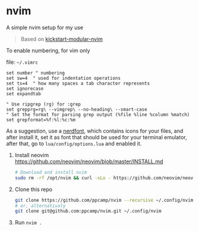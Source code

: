 # nvim

A simple nvim setup for my use


> Based on [kickstart-modular-nvim]


To enable numbering, for vim only

file: `~/.vimrc`

```.vimrc
set number " numbering
set sw=4  " used for indentation operations
set ts=4  " how many spaces a tab character represents
set ignorecase
set expandtab

" Use ripgrep (rg) for :grep
set grepprg=rg\ --vimgrep\ --no-heading\ --smart-case
" Set the format for parsing grep output (%file %line %column %match)
set grepformat=%f:%l:%c:%m
```


As a suggestion, use a [nerdfont], which contains icons for your files, and after install it,
set it as font that should be used for your terminal emulator, after that, go to `lua/config/options.lua`
and enabled it.

1. Install neovim https://github.com/neovim/neovim/blob/master/INSTALL.md
    ```bash
    # Download and install nvim
    sudo rm -rf /opt/nvim && curl -sLo - https://github.com/neovim/neovim/releases/latest/download/nvim-linux-x86_64.tar.gz  | sudo tar -xz -C /opt
    ```
2. Clone this repo
    ```bash
    git clone https://github.com/ppcamp/nvim --recursive ~/.config/nvim
    # or, alternativaly
	git clone git@github.com:ppcamp/nvim.git ~/.config/nvim
	```
3. Run `nvim .`

[kickstart-modular-nvim]: https://github.com/dam9000/kickstart-modular.nvim
[nerdfont]: https://www.nerdfonts.com/font-downloads
